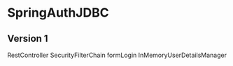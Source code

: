 # SpringAuthJDBC

## Version 1
RestController
SecurityFilterChain
formLogin
InMemoryUserDetailsManager
